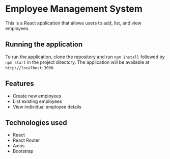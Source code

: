 # Employee Management System

This is a React application that allows users to add, list, and view employees.

## Running the application

To run the application, clone the repository and run `npm install` followed by `npm start` in the project directory. The application will be available at `http://localhost:3000`.

## Features

- Create new employees
- List existing employees
- View individual employee details

## Technologies used

- React
- React Router
- Axios
- Bootstrap
